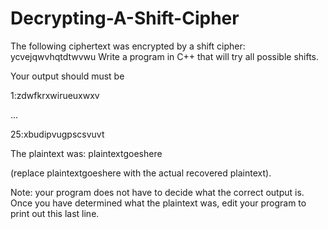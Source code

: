 # Decrypting-A-Shift-Cipher
The following ciphertext was encrypted by a shift cipher:  ycvejqwvhqtdtwvwu  Write a program in C++ that will try all possible shifts.

Your output should must be 

1:zdwfkrxwirueuxwxv

...

25:xbudipvugpscsvuvt

The plaintext was: plaintextgoeshere 

(replace plaintextgoeshere with the actual recovered plaintext). 

Note: your program does not have to decide what the correct output is. Once you have determined what the plaintext was, edit your program to print out this last line.
